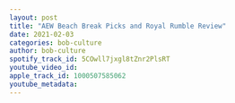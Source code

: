 ```yaml
---
layout: post
title: "AEW Beach Break Picks and Royal Rumble Review"
date: 2021-02-03
categories: bob-culture
author: bob-culture
spotify_track_id: 5COwll7jxgl8tZnr2PlsRT
youtube_video_id: 
apple_track_id: 1000507585062
youtube_metadata: 
---
```

